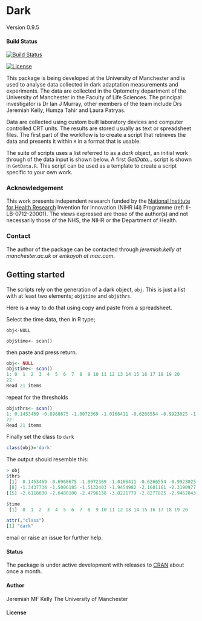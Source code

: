 # Dark
Version 0.9.5

#### Build Status 
[![Build Status](https://travis-ci.org/emkayoh/Dark.svg?branch=master)](https://travis-ci.org/emkayoh/Dark)

[![License](http://img.shields.io/badge/license-GPL%20%283%29-brightgreen.svg?style=flat)](http://www.gnu.org/licenses/gpl-3.0-standalone.html) 

<!-- [![Downloads](http://cranlogs.r-pkg.org/badges/Dark?color=brightgreen)](http://cran.rstudio.com/package=Dark)regular html comment --> 

This package is being developed at the University of Manchester and is used to analyse data collected in dark adaptation measurements and experiments. The data are collected in the Optometry department of the University of Manchester in the Faculty of Life Sciences. The principal investigator is Dr Ian J Murray, other members of the team include Drs Jeremiah Kelly, Humza Tahir and Laura Patryas.

Data are collected using custom built laboratory devices and computer controlled CRT units. The results are stored usually as text or spreadsheet files.  The first part of the workflow is to create a script that retrieves the data and presents it within `R` in a format that is usable. 

The suite of scripts uses a list referred to as a *dark* object, an initial work through of the data input is shown below. A first *GetData...* script is shown in `GetData.R`. This script can be used as a template to create a script specific to your own work. 

### Acknowledgement
This work presents independent research funded by the [National Institute for Health Research](http://www.nihr.ac.uk/) Invention for Innovation (NIHR i4i) Programme (ref: II-LB-0712-20001). The views expressed are those of the author(s) and not necessarily those of the NHS, the NIHR or the Department of Health.


### Contact
The author of the package can be contacted through  *jeremiah.kelly at manchester.ac.uk* or *emkayoh at mac.com*.

## Getting started

The scripts rely on the generation of a dark object, `obj`. This is just a list with at least two elements; `obj$time` and `obj$thrs`. 

Here is a way to do that using copy and paste from a spreadsheet. 

Select the time data, then in R type;

`obj<-NULL`

`obj$time<- scan()`

then paste and press return. 

```r 
obj<- NULL
obj$time<- scan()
1: 0  1  2  3  4  5  6  7  8  9 10 11 12 13 14 15 16 17 18 19 20
22: 
Read 21 items
```

repeat for the thresholds

```r
obj$thrs<- scan()
1: 0.1453469 -0.6968675 -1.0072369 -1.0166411 -0.6266554 -0.9923025 -1.1308808 -1.3437734 -1.5006185 -1.5132403 -1.9454982 -2.1601161 -2.3190977 -2.9759416 -2.6118030 -2.6488100 -2.4796138 -3.0221779 -2.8277825 -2.9462043 -3.1657820
22: 
Read 21 items
```
Finally set the class to `dark`

```r
class(obj)='dark'
```
The output should resemble this:

```r
> obj
$thrs
 [1]  0.1453469 -0.6968675 -1.0072369 -1.0166411 -0.6266554 -0.9923025 -1.1308808
 [8] -1.3437734 -1.5006185 -1.5132403 -1.9454982 -2.1601161 -2.3190977 -2.9759416
[15] -2.6118030 -2.6488100 -2.4796138 -3.0221779 -2.8277825 -2.9462043 -3.1657820

$time
 [1]  0  1  2  3  4  5  6  7  8  9 10 11 12 13 14 15 16 17 18 19 20

attr(,"class")
[1] "dark"
```
email or raise an issue for further help. 

#### Status

The package is under active development with releases to
[CRAN](http://cran.r-project.org) about once a month.

#### Author
Jeremiah MF Kelly
The University of Manchester

#### License
